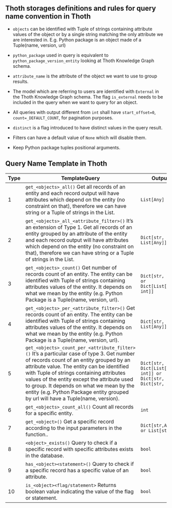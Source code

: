 Thoth storages definitions and rules for query name convention in Thoth
------------------------------------------------------------

- ``objects`` can be identified with Tuple of  strings containing attribute values of the object or by a single string matching the only attribute we are interested in.
E.g. Python package is an object made of a Tuple(name, version, url)

- ``python_package`` used in query is equivalent to ``python_package_version_entity`` looking at Thoth Knowledge Graph schema.

- ``attribute_name`` is the attribute of the object we want to use to group results.

- The model which are referring to users are identified with ``External`` in the Thoth Knowledge Graph schema. The flag ``is_external`` needs to be included in the query when we want to query for an object.

- All queries with output different from ``int`` shall have ``start_offset=0``, ``count=_DEFAULT_COUNT``, for pagination purposes.

- ``distinct`` is a flag introduced to have distinct values in the query result.

- Filters can have a default value of ``None`` which will disable them.

- Keep Python package tuples positional arguments.


Query Name Template in Thoth
----------------------------

| Type | TemplateQuery | Output |
| --- | --- | --- |
| 1 | ``get_<objects>_all()`` Get all records of an entity and each record output will have attributes which depend on the entity (no constraint on that), therefore we can have string or a Tuple of strings in the List. | ``List[Any]`` |
| 2 | ``get_<objects>_all_<attribute_filter>()`` It’s an extension of Type 1. Get all records of an entity grouped by an attribute of the entity and each record output will have attributes which depend on the entity (no constraint on that), therefore we can have string or a Tuple of strings in the List. | ``Dict[str, List[Any]]`` |
| 3 | ``get_<objects>_count()`` Get number of records count of an entity. The entity can be identified with Tuple of  strings containing attributes values of the entity. It depends on what we mean by the entity (e.g. Python Package is a Tuple(name, version, url). | ``Dict[str, int] or Dict[List[Any], int]]`` |
| 4 | ``get_<objects>_per_<attribute_filter>()`` Get records count of an entity. The entity can be identified with Tuple of  strings containing attributes values of the entity. It depends on what we mean by the entity (e.g. Python Package is a Tuple(name, version, url). | ``Dict[str, List[Any]]`` |
| 5 | ``get_<objects>_count_per_<attribute_filter>()`` It’s a particular case of type 3. Get number of  records count of an entity grouped by an attribute value. The entity can be identified with Tuple of  strings containing attributes values of the entity except the attribute used to group. It depends on what we mean by the entity (e.g. Python Package entity grouped by url will have a Tuple(name, version). | ``Dict[str, Dict[List[Any], int]] or Dict[str, Dict[str, int]]`` |
| 6 | ``get_<objects>_count_all()`` Count all records for a specific entity. | ``int`` |
| 7 | ``get_<object>()`` Get a specific record according to the input parameters in the function.. | ``Dict[str,Any] or List[str]`` |
| 8 | ``<object>_exists()`` Query to check if a specific record with specific attributes exists in the database. | ``bool`` |
| 9 | ``has_<object><statement>()`` Query to check if a specific record has a specific value of an attribute. | ``bool`` |
| 10 | ``is_<object><flag/statement>`` Returns boolean value indicating the value of the flag or statement. | ``bool`` |

